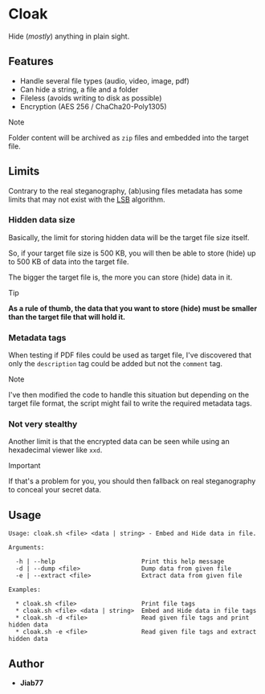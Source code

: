 # Cloak

Hide (_mostly_) anything in plain sight.

## Features

* Handle several file types (audio, video, image, pdf)
* Can hide a string, a file and a folder
* Fileless (avoids writing to disk as possible)
* Encryption (AES 256 / ChaCha20-Poly1305)
  
> [!NOTE]
> Folder content will be archived as `zip` files and embedded into the target file.

## Limits

Contrary to the real steganography, (ab)using files metadata has some limits that may not exist with the [LSB](https://www.researchgate.net/publication/368691521_Hiding_secret_data_in_audiovideoimagetext_steganography_using_least_significant_bit_algorithmMHIndia) algorithm.

### Hidden data size

Basically, the limit for storing hidden data will be the target file size itself.

So, if your target file size is 500 KB, you will then be able to store (hide) up to 500 KB of data into the target file.

The bigger the target file is, the more you can store (hide) data in it.

> [!TIP]
> __As a rule of thumb, the data that you want to store (hide) must be smaller than the target file that will hold it.__

### Metadata tags

When testing if PDF files could be used as target file, I've discovered that only the `description` tag could be added but not the `comment` tag.

> [!NOTE]
> I've then modified the code to handle this situation but depending on the target file format, the script might fail to write the required metadata tags.

### Not very stealthy

Another limit is that the encrypted data can be seen while using an hexadecimal viewer like `xxd`.

> [!IMPORTANT]
> If that's a problem for you, you should then fallback on real steganography to conceal your secret data.

## Usage

```console
Usage: cloak.sh <file> <data | string> - Embed and Hide data in file.

Arguments:

  -h | --help                        Print this help message
  -d | --dump <file>                 Dump data from given file
  -e | --extract <file>              Extract data from given file

Examples:

  * cloak.sh <file>                  Print file tags
  * cloak.sh <file> <data | string>  Embed and Hide data in file tags
  * cloak.sh -d <file>               Read given file tags and print hidden data
  * cloak.sh -e <file>               Read given file tags and extract hidden data

```

## Author

* __Jiab77__
